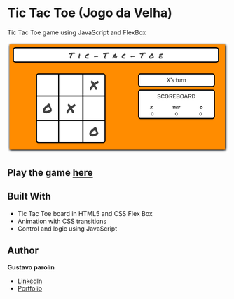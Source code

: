 # Tic Tac Toe (Jogo da Velha)
Tic Tac Toe game using JavaScript and FlexBox

![Tic Tac Toe](/img/screen_cap.png)

## Play the game [here](http://www.parolin.net/tic-tac-toe/)

## Built With
* Tic Tac Toe board in HTML5 and CSS Flex Box
* Animation with CSS transitions
* Control and logic using JavaScript

## Author

**Gustavo parolin**
 * [LinkedIn](https://www.linkedin.com/in/gustavo-parolin/)
 * [Portfolio](http://www.parolin.net/)
